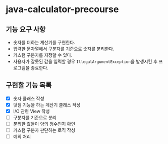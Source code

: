 # java-calculator-precourse

## 기능 요구 사항
- 숫자를 더하는 계산기를 구현한다.
- 입력한 문자열에서 구분자를 기준으로 숫자를 분리한다.
- 커스텀 구분자를 지정할 수 있다.
- 사용자가 잘못된 값을 입력할 경우 `IllegalArgumentException`을 발생시킨 후 프로그램을 종료한다.

## 구현할 기능 목록
- [x] 숫자 클래스 작성
- [x] 덧셈 기능을 하는 계산기 클래스 작성
- [x] I/O 관련 View 작성
- [ ] 구분자를 기준으로 분리
- [ ] 분리한 값들이 양의 정수인지 확인
- [ ] 커스텀 구분자 판단하는 로직 작성
- [ ] 예외 처리